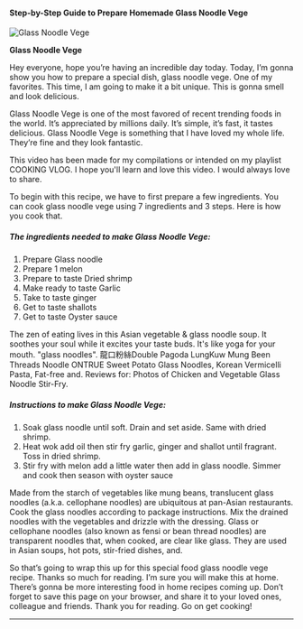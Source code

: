             

#### Step-by-Step Guide to Prepare Homemade Glass Noodle Vege

![Glass Noodle Vege](https://img-global.cpcdn.com/recipes/76314aff69d0ce20/751x532cq70/glass-noodle-vege-recipe-main-photo.jpg)

**Glass Noodle Vege**

Hey everyone, hope you’re having an incredible day today. Today, I’m gonna show you how to prepare a special dish, glass noodle vege. One of my favorites. This time, I am going to make it a bit unique. This is gonna smell and look delicious.

Glass Noodle Vege is one of the most favored of recent trending foods in the world. It’s appreciated by millions daily. It’s simple, it’s fast, it tastes delicious. Glass Noodle Vege is something that I have loved my whole life. They’re fine and they look fantastic.

This video has been made for my compilations or intended on my playlist COOKING VLOG. I hope you'll learn and love this video. I would always love to share.

To begin with this recipe, we have to first prepare a few ingredients. You can cook glass noodle vege using 7 ingredients and 3 steps. Here is how you cook that.

##### The ingredients needed to make Glass Noodle Vege:

1.  Prepare Glass noodle
2.  Prepare 1 melon
3.  Prepare to taste Dried shrimp
4.  Make ready to taste Garlic
5.  Take to taste ginger
6.  Get to taste shallots
7.  Get to taste Oyster sauce

The zen of eating lives in this Asian vegetable & glass noodle soup. It soothes your soul while it excites your taste buds. It's like yoga for your mouth. "glass noodles". 龍口粉絲Double Pagoda LungKuw Mung Been Threads Noodle ONTRUE Sweet Potato Glass Noodles, Korean Vermicelli Pasta, Fat-free and. Reviews for: Photos of Chicken and Vegetable Glass Noodle Stir-Fry.

##### Instructions to make Glass Noodle Vege:

1.  Soak glass noodle until soft. Drain and set aside. Same with dried shrimp.
2.  Heat wok add oil then stir fry garlic, ginger and shallot until fragrant. Toss in dried shrimp.
3.  Stir fry with melon add a little water then add in glass noodle. Simmer and cook then season with oyster sauce

Made from the starch of vegetables like mung beans, translucent glass noodles (a.k.a. cellophane noodles) are ubiquitous at pan-Asian restaurants. Cook the glass noodles according to package instructions. Mix the drained noodles with the vegetables and drizzle with the dressing. Glass or cellophane noodles (also known as fensi or bean thread noodles) are transparent noodles that, when cooked, are clear like glass. They are used in Asian soups, hot pots, stir-fried dishes, and.

So that’s going to wrap this up for this special food glass noodle vege recipe. Thanks so much for reading. I’m sure you will make this at home. There’s gonna be more interesting food in home recipes coming up. Don’t forget to save this page on your browser, and share it to your loved ones, colleague and friends. Thank you for reading. Go on get cooking!

* * *